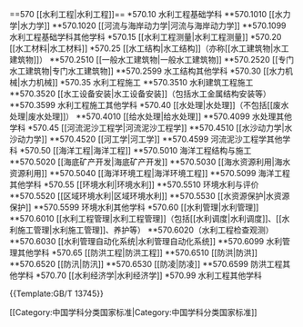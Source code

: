 ==570 [[水利工程|水利工程]]==
*570.10 水利工程基础学科
**570.1010 [[水力学|水力学]]
**570.1020 [[河流与海岸动力学|河流与海岸动力学]]
**570.1099 水利工程基础学科其他学科
*570.15 [[水利工程测量|水利工程测量]]
*570.20 [[水工材料|水工材料]]
*570.25 [[水工结构|水工结构]]（亦称[[水工建筑物|水工建筑物]]）
**570.2510 [[一般水工建筑物|一般水工建筑物]]
**570.2520 [[专门水工建筑物|专门水工建筑物]]
**570.2599 水工结构其他学科
*570.30 [[水力机械|水力机械]]
*570.35 水利工程施工
**570.3510 水利建筑工程施工
**570.3520 [[水工设备安装|水工设备安装]]（包括水工金属结构安装等）
**570.3599 水利工程施工其他学科
*570.40 [[水处理|水处理]]（不包括[[废水处理|废水处理]]）
**570.4010 [[给水处理|给水处理]]
**570.4099 水处理其他学科
*570.45 [[河流泥沙工程学|河流泥沙工程学]]
**570.4510 [[水沙动力学|水沙动力学]]
**570.4520 [[河工学|河工学]]
**570.4599 河流泥沙工程学其他学科
*570.50 [[海洋工程|海洋工程]]
**570.5010 海洋工程结构与施工
**570.5020 [[海底矿产开发|海底矿产开发]]
**570.5030 [[海水资源利用|海水资源利用]]
**570.5040 [[海洋环境工程|海洋环境工程]]
**570.5099 海洋工程其他学科
*570.55 [[环境水利|环境水利]]
**570.5510 环境水利与评价
**570.5520 [[区域环境水利|区域环境水利]]
**570.5530 [[水资源保护|水资源保护]]
**570.5599 环境水利其他学科
*570.60 [[水利管理|水利管理]]
**570.6010 [[水利工程管理|水利工程管理]]（包括[[水利调度|水利调度]]、[[水利施工管理|水利施工管理]]、养护等）
**570.6020（水利工程检查观测）
**570.6030 [[水利管理自动化系统|水利管理自动化系统]]
**570.6099 水利管理其他学科
*570.65 [[防洪工程|防洪工程]]
**570.6510 [[防洪|防洪]]
**570.6520 [[防汛|防汛]]
**570.6530 [[防凌|防凌]]
**570.6599 防洪工程其他学科
*570.70 [[水利经济学|水利经济学]]
*570.99 水利工程其他学科

{{Template:GB/T 13745}}

[[Category:中国学科分类国家标准|Category:中国学科分类国家标准]]